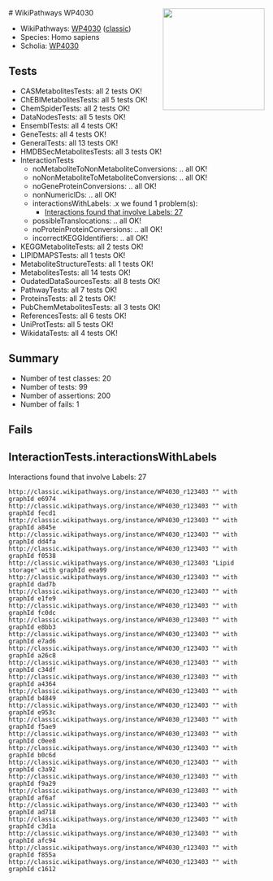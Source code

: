 <img style="float: right; width: 200px" src="https://upload.wikimedia.org/wikipedia/commons/thumb/8/83/Wplogo_with_text_500.png/640px-Wplogo_with_text_500.png" />
# WikiPathways WP4030

* WikiPathways: [WP4030](https://wikipathways.org/pathways/WP4030) ([classic](https://classic.wikipathways.org/instance/WP4030))
* Species: Homo sapiens
* Scholia: [WP4030](https://scholia.toolforge.org/wikipathways/WP4030)
## Tests
* CASMetabolitesTests: all 2 tests OK!
* ChEBIMetabolitesTests: all 5 tests OK!
* ChemSpiderTests: all 2 tests OK!
* DataNodesTests: all 5 tests OK!
* EnsemblTests: all 4 tests OK!
* GeneTests: all 4 tests OK!
* GeneralTests: all 13 tests OK!
* HMDBSecMetabolitesTests: all 3 tests OK!
* InteractionTests
    * noMetaboliteToNonMetaboliteConversions: .. all OK!
    * noNonMetaboliteToMetaboliteConversions: .. all OK!
    * noGeneProteinConversions: .. all OK!
    * nonNumericIDs: .. all OK!
    * interactionsWithLabels: .x we found 1 problem(s):
        * [Interactions found that involve Labels: 27](#fe97a8de)
    * possibleTranslocations: .. all OK!
    * noProteinProteinConversions: .. all OK!
    * incorrectKEGGIdentifiers: .. all OK!
* KEGGMetaboliteTests: all 2 tests OK!
* LIPIDMAPSTests: all 1 tests OK!
* MetaboliteStructureTests: all 1 tests OK!
* MetabolitesTests: all 14 tests OK!
* OudatedDataSourcesTests: all 8 tests OK!
* PathwayTests: all 7 tests OK!
* ProteinsTests: all 2 tests OK!
* PubChemMetabolitesTests: all 3 tests OK!
* ReferencesTests: all 6 tests OK!
* UniProtTests: all 5 tests OK!
* WikidataTests: all 4 tests OK!


## Summary

* Number of test classes: 20
* Number of tests: 99
* Number of assertions: 200
* Number of fails: 1

## Fails

<a name="fe97a8de" />

## InteractionTests.interactionsWithLabels

Interactions found that involve Labels: 27
```
http://classic.wikipathways.org/instance/WP4030_r123403 "" with graphId e6974
http://classic.wikipathways.org/instance/WP4030_r123403 "" with graphId fecd1
http://classic.wikipathways.org/instance/WP4030_r123403 "" with graphId a845e
http://classic.wikipathways.org/instance/WP4030_r123403 "" with graphId dd4fa
http://classic.wikipathways.org/instance/WP4030_r123403 "" with graphId f0538
http://classic.wikipathways.org/instance/WP4030_r123403 "Lipid storage" with graphId eea99
http://classic.wikipathways.org/instance/WP4030_r123403 "" with graphId dad7b
http://classic.wikipathways.org/instance/WP4030_r123403 "" with graphId e1fe9
http://classic.wikipathways.org/instance/WP4030_r123403 "" with graphId fc0dc
http://classic.wikipathways.org/instance/WP4030_r123403 "" with graphId e8bb3
http://classic.wikipathways.org/instance/WP4030_r123403 "" with graphId e7ad6
http://classic.wikipathways.org/instance/WP4030_r123403 "" with graphId a26c8
http://classic.wikipathways.org/instance/WP4030_r123403 "" with graphId c34df
http://classic.wikipathways.org/instance/WP4030_r123403 "" with graphId a4364
http://classic.wikipathways.org/instance/WP4030_r123403 "" with graphId b4849
http://classic.wikipathways.org/instance/WP4030_r123403 "" with graphId e953c
http://classic.wikipathways.org/instance/WP4030_r123403 "" with graphId f5ae9
http://classic.wikipathways.org/instance/WP4030_r123403 "" with graphId c0ee8
http://classic.wikipathways.org/instance/WP4030_r123403 "" with graphId b0c6d
http://classic.wikipathways.org/instance/WP4030_r123403 "" with graphId c3a92
http://classic.wikipathways.org/instance/WP4030_r123403 "" with graphId f9a29
http://classic.wikipathways.org/instance/WP4030_r123403 "" with graphId af6af
http://classic.wikipathways.org/instance/WP4030_r123403 "" with graphId ad718
http://classic.wikipathways.org/instance/WP4030_r123403 "" with graphId c3d1a
http://classic.wikipathways.org/instance/WP4030_r123403 "" with graphId afc94
http://classic.wikipathways.org/instance/WP4030_r123403 "" with graphId f855a
http://classic.wikipathways.org/instance/WP4030_r123403 "" with graphId c1612
```


